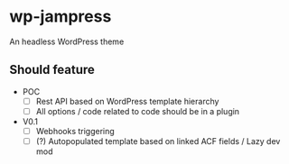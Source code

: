 # wp-jampress

An headless WordPress theme

## Should feature

- POC
  - [ ] Rest API based on WordPress template hierarchy
  - [ ] All options / code related to code should be in a plugin
- V0.1
  - [ ] Webhooks triggering
  - [ ] (?) Autopopulated template based on linked ACF fields / Lazy dev mod
